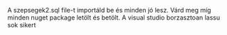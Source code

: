 A szepsegek2.sql file-t importáld be és minden jó lesz.
Várd meg míg minden nuget package letölt és betölt. A visual studio borzasztoan lassu sok sikert 
